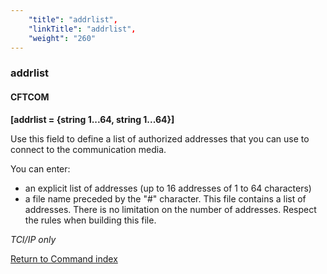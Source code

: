 ```yaml
---
    "title": "addrlist",
    "linkTitle": "addrlist",
    "weight": "260"
---
```

<span id="addrlist"></span>

### addrlist

#### CFTCOM

****[addrlist = {string 1...64, string 1...64}]****

Use this field to define a list of authorized addresses that you can
use to connect to the communication media.

You can enter:

- an explicit
    list of addresses (up to 16 addresses of 1 to 64 characters)
- a file name preceded
    by the "\#" character. This file contains a list of addresses.
    There is no limitation on the number of addresses. Respect the rules
    when building this file.

*TCI/IP only*

[Return to Command index](../../)
